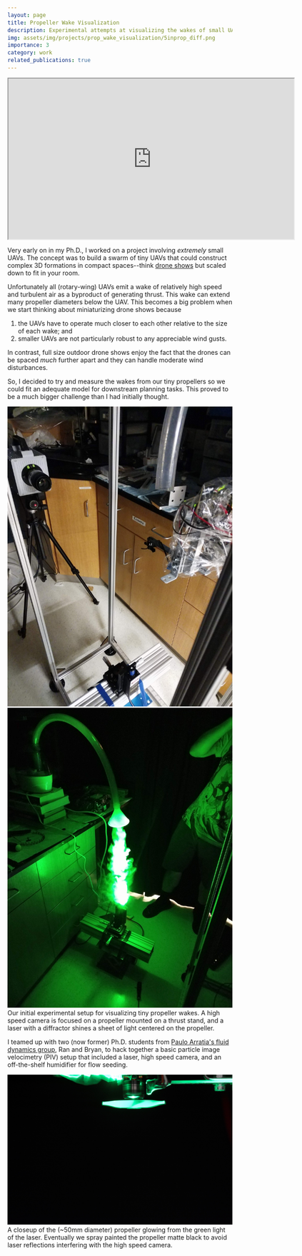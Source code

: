 ```yaml
---
layout: page
title: Propeller Wake Visualization
description: Experimental attempts at visualizing the wakes of small UAV propellers.  
img: assets/img/projects/prop_wake_visualization/5inprop_diff.png
importance: 3
category: work
related_publications: true
---
```


<iframe style="display: block; margin: auto;" src="https://drive.google.com/file/d/1bVmLU7y2LIrQjiZZ-Qtv6k995YNnwOHZ/preview?autoplay=1&mute=1" width="640" height="360" frameborder="1" allow="autoplay"></iframe>


Very early on in my Ph.D., I worked on a project involving *extremely* small UAVs. The concept was to build a swarm of tiny UAVs that could construct complex 3D formations in compact spaces--think [drone shows](https://www.youtube.com/watch?v=hNcMDoBmhGA) but scaled down to fit in your room. 

Unfortunately all (rotary-wing) UAVs emit a wake of relatively high speed and turbulent air as a byproduct of generating thrust. This wake can extend many propeller diameters below the UAV. This becomes a big problem when we start thinking about miniaturizing drone shows because

1. the UAVs have to operate much closer to each other relative to the size of each wake; and 
2. smaller UAVs are not particularly robust to any appreciable wind gusts.

In contrast, full size outdoor drone shows enjoy the fact that the drones can be spaced *much* further apart and they can handle moderate wind disturbances. 

So, I decided to try and measure the wakes from our tiny propellers so we could fit an adequate model for downstream planning tasks. This proved to be a much bigger challenge than I had initially thought. 

<div class="col-sm mt-3 mt-md-0">
    <img src="assets/img/projects/prop_wake_visualization/experimental_setup.jpg" class="img-fluid rounded z-depth-1" />
</div>
<div class="col-sm mt-3 mt-md-0">
    <img src="assets/img/projects/prop_wake_visualization/laser_setup.jpg" class="img-fluid rounded z-depth-1" />
</div>
<div class="caption">
    Our initial experimental setup for visualizing tiny propeller wakes. A high speed camera is focused on a propeller mounted on a thrust stand, and a laser with a diffractor shines a sheet of light centered on the propeller. 
</div>

I teamed up with two (now former) Ph.D. students from [Paulo Arratia's fluid dynamics group](https://arratia.seas.upenn.edu/), Ran and Bryan, to hack together a basic particle image velocimetry (PIV) setup that included a laser, high speed camera, and an off-the-shelf humidifier for flow seeding. 

<div class="col-sm mt-3 mt-md-0">
    <img src="assets/img/projects/prop_wake_visualization/laser_setup_closeup.jpg" class="img-fluid rounded z-depth-1" />
</div>
<div class="caption">
    A closeup of the (~50mm diameter) propeller glowing from the green light of the laser. Eventually we spray painted the propeller matte black to avoid laser reflections interfering with the high speed camera. 
</div>